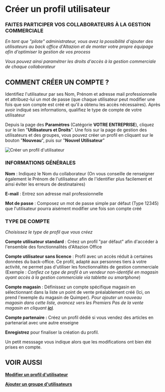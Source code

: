# Créer un profil utilisateur

### FAITES PARTICIPER VOS COLLABORATEURS À LA GESTION COMMERCIALE

_En tant que "pilote" administrateur, vous avez la possibilité d'ajouter des utilisateurs au back office d'Altazion et de monter votre propre équipage afin d'optimiser la gestion de vos process_

_Vous pouvez ainsi paramétrer les droits d'accès à la gestion commerciale de chaque collaborateur_

## COMMENT CRÉER UN COMPTE ?

Identifiez l'utilisateur par ses Nom, Prénom et adresse mail professionnelle et attribuez-lui un mot de passe (que chaque utilisateur peut modifier une fois que son compte est créé et qu'il a obtenu les accès nécessaires). Après avoir indiqué ses informations, qualifiez le type de compte de votre utilisateur

Depuis la page des **Paramètres** (Catégorie **VOTRE ENTREPRISE**), cliquez sur le lien "**Utilisateurs et Droits**". Une fois sur la page de gestion des utilisateurs et des groupes, vous pouvez créer un profil en cliquant sur le bouton "**Nouveau**", puis sur "**Nouvel Utilisateur**"

![Créer un profil d'utilisateur](https://datasimplemente.blob.core.windows.net/aide/creer-profil-utilisateur.GIF)

### INFORMATIONS GÉNÉRALES

**Nom** : Indiquez le Nom du collaborateur (On vous conseille de renseigner également le Prénom de l'utilisateur afin de l'identifier plus facilement et ainsi éviter les erreurs de destinataires)

**E-mail** : Entrez son adresse mail professionnelle 

**Mot de passe** : Composez un mot de passe simple par défaut (Type 12345) que l'utilisateur pourra aisément modifier une fois son compte créé

### TYPE DE COMPTE

_Choisissez le type de profil que vous créez_

**Compte utilisateur standard** : Créez un profil "par défaut" afin d'accéder à l'ensemble des fonctionnalités d'Altazion Office

**Compte utilisateur sans licence** : Profil avec un accès réduit à certaines données du back-office. Ce profil, adapté aux personnes tiers à votre activité, ne permet pas d'utiliser les fonctionnalités de gestion commerciale (Exemple : _Confiez ce type de profil à un vendeur non-identifié en magasin ayant accès à la gestion commerciale via tablette ou smartphone_)

**Compte magasin** : Définissez un compte spécifique magasin en sélectionnant dans la liste un point de vente préalablement créé (Ici, on prend l'exemple du magasin de Quimper). _Pour ajouter un nouveau magasin dans cette liste, avancez vers les Premiers Pas de la vente magasin en cliquant **[ici](/fr-fr/start/vente-mag/creermag.html "ici")**._

**Compte partenaire :** Créez un profil dédié si vous vendez des articles en partenariat avec une autre enseigne

**Enregistrez** pour finaliser la création du profil.

Un petit messsage vous indique alors que les modifications ont bien été prises en compte.

## VOIR AUSSI

**[Modifier un profil d'utilisateur](/fr-frv2/configurer/utilisateurs/modifier-profil.html "Modifier un profil d'utilisateur")**

**[Ajouter un groupe d'utilisateurs](/fr-frv2/configurer/utilisateurs/add-group.html)**